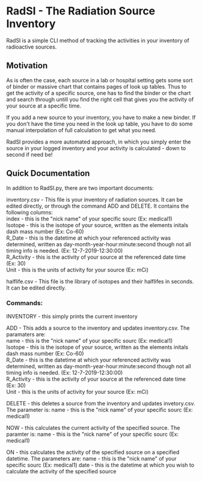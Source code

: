 # RadSI - The Radiation Source Inventory

RadSI is a simple CLI method of tracking the activities in your inventory of radioactive sources.

## Motivation 
As is often the case, each source in a lab or hospital setting gets some sort of binder or massive chart that contains pages of look up tables. Thus to get the activity of a specific source, one has to find the binder or the chart and search through untill you find the right cell that gives you the activity of your source at a specific time.

If you add a new source to your inventory, you have to make a new binder. If you don't have the time you need in the look up table, you have to do some manual interpolation of full calculation to get what you need.

RadSI provides a more automated approach, in which you simply enter the source in your logged inventory and your activity is calculated - down to second if need be!

## Quick Documentation 
In addition to RadSI.py, there are two important documents:

inventory.csv - This file is your inventory of radiation sources. It can be edited directly, or through the command ADD and DELETE. It contains the following columns:  
        index       - this is the "nick name" of your specific sourc (Ex: medical1)  
        Isotope     - this is the isotope of your source, written as the elements initals dash mass number (Ex: Co-60)  
        R_Date      - this is the datetime at which your referenced activity was determined, written as day-month-year-hour:minute:second though not all timing info is needed.   (Ex: 12-7-2019-12:30:00)  
        R_Activity  - this is the activity of your source at the referenced date time (Ex: 30)  
        Unit        - this is the units of activity for your source (Ex: mCi) 
        
                
halflife.csv - This file is the library of isotopes and their halflifes in seconds. It can be edited directly. 

### Commands:

INVENTORY - this simply prints the current inventory

ADD - This adds a source to the inventory and updates inventory.csv. The paramaters are:  
        name       - this is the "nick name" of your specific sourc (Ex: medical1)  
        Isotope     - this is the isotope of your source, written as the elements initals dash mass number (Ex: Co-60)  
        R_Date      - this is the datetime at which your referenced activity was determined, written as day-month-year-hour:minute:second though not all timing info is needed. (Ex: 12-7-2019-12:30:00)  
        R_Activity  - this is the activity of your source at the referenced date time (Ex: 30)  
        Unit        - this is the units of activity for your source (Ex: mCi)  
        
DELETE - this deletes a source from the inventory and updates invetory.csv. The parameter is:
        name       - this is the "nick name" of your specific sourc (Ex: medical1)  
        
NOW - this calculates the current activity of the specified source. The paramter is:
        name       - this is the "nick name" of your specific sourc (Ex: medical1)  
        
ON - this calculates the activity of the specified source on a specified datetime. The parameters are:
        name       - this is the "nick name" of your specific sourc (Ex: medical1)
        date       - this is the datetime at which you wish to calculate the activity of the specified source
   
